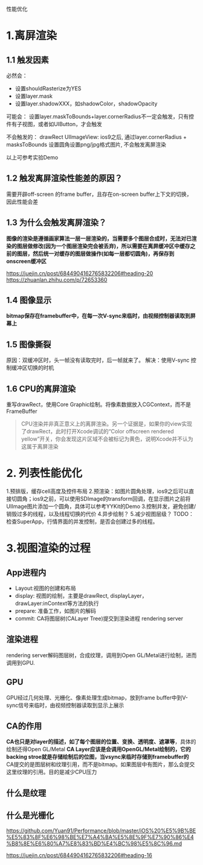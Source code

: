 性能优化
# 1.离屏渲染
## 1.1 触发因素
必然会：
- 设置shouldRasterize为YES
- 设置layer.mask 
- 设置layer.shadowXXX，如shadowColor，shadowOpacity

可能会：
设置layer.maskToBounds+layer.cornerRadius不一定会触发，只有控件有子视图，或者如UIButton，才会触发

不会触发的：
drawRect
UIImageView: ios9之后, 通过layer.cornerRadius + masksToBounds 设置圆角设置png/jpg格式图片, 不会触发离屏渲染

以上可参考实验Demo

## 1.2 触发离屏渲染性能差的原因？
需要开辟off-screen 的frame buffer，且存在on-screen buffer上下文的切换，因此性能会差

## 1.3 为什么会触发离屏渲染？
**图像的渲染是遵循画家算法一层一层渲染的，当需要多个图层合成时，无法对已渲染的图层做修改(因为一个图层渲染完会被丢弃)，所以需要在离屛缓冲区中缓存之前的图层，然后统一对缓存的图层做操作(如每一层都切圆角)，再保存到onscreen缓冲区**

https://juejin.cn/post/6844904162765832206#heading-20
https://zhuanlan.zhihu.com/p/72653360
## 1.4 图像显示
**bitmap保存在framebuffer中，在每一次V-sync来临时，由视频控制器读取到屏幕上**

## 1.5 图像撕裂
原因：双缓冲区时，头一帧没有读取完时，后一帧就来了。
解决：使用V-sync 控制缓冲区切换的时机

## 1.6 CPU的离屏渲染
重写drawRect，使用Core Graphic绘制。将像素数据放入CGContext，而不是FrameBuffer

>CPU渲染并非真正意义上的离屏渲染。另一个证据是，如果你的view实现了drawRect，此时打开Xcode调试的“Color offscreen rendered yellow”开关，你会发现这片区域不会被标记为黄色，说明Xcode并不认为这属于离屏渲染

# 2. 列表性能优化
1.预排版，缓存cell高度及控件布局
2.预渲染：如图片圆角处理，ios9之后可以直接切圆角；ios9之前，可以使用SDImage的transform回调，在显示图片之前将UIImage图片添加一个圆角，具体可以参考YYKit的Demo
3.控制并发，避免创建/销毁过多的线程，以及线程切换的代价
4.异步绘制？
5.减少视图层级？
TODO：检查SuperApp，行情界面的并发控制，是否会创建过多的线程。


# 3.视图渲染的过程
## App进程内
- Layout:视图的创建和布局
- display: 视图的绘制，主要是drawRect, displayLayer，drawLayer:inContext等方法的执行
- prepare: 准备工作，如图片的解码
- commit: CA将图层树(CALayer Tree)提交到渲染进程 rendering server

## 渲染进程
rendering server解码图层树，合成纹理，调用到Open GL/Metal进行绘制，进而调用到GPU.


## GPU
GPU经过几何处理、光栅化、像素处理生成bitmap，放到frame buffer中到V-sync信号来临时，由视频控制器读取到显示上展示

## CA的作用
**CA也只是对layer的描述，如了每个图层的位置、变换、透明度、遮罩等**，具体的绘制还得Open GL/Metal
**CA Layer应该是会调用OpenGL/Metal绘制的，它的backing stroe就是存储绘制后的位图，当vsync来临时存储到framebuffer的**
CA提交的是图层树和纹理引用，而不是bitmap。如果图层中有图片，那么会提交这里纹理的引用。目的是减少CPU压力

## 什么是纹理

## 什么是光栅化


https://github.com/Yuan91/Performance/blob/master/iOS%20%E5%9B%BE%E5%83%8F%E6%98%BE%E7%A4%BA%E5%8E%9F%E7%90%86%E4%B8%8E%E6%80%A7%E8%83%BD%E4%BC%98%E5%8C%96.md

https://juejin.cn/post/6844904162765832206#heading-16
